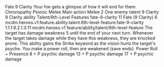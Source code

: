 <ability>
  <name>Fate</name>
  <cost>9 Clarity</cost>
  <flavor>Your foe gets a glimpse of how it will end for them.</flavor>
  <keywords>
    <keyword>Chronopathy</keyword>
    <keyword>Psionic</keyword>
    <keyword>Melee</keyword>
  </keywords>
  <type>Main action</type>
  <distance>Melee 2</distance>
  <target>One enemy</target>
  <metadata>
    <class>talent</class>
    <cost>9 Clarity</cost>
    <cost_amount>9</cost_amount>
    <cost_resource>Clarity</cost_resource>
    <feature_type>ability</feature_type>
    <file_dpath>Talent/6th-Level Features</file_dpath>
    <item_id>fate-9-clarity</item_id>
    <item_index>11</item_index>
    <item_name>Fate (9 Clarity)</item_name>
    <level>6</level>
    <scc>mcdm.heroes.v1:feature.ability.talent.6th-level-feature:fate-9-clarity</scc>
    <scdc>1.1.1:9.2.1.3:11</scdc>
    <source>mcdm.heroes.v1</source>
    <type>feature/ability/talent/6th-level-feature</type>
  </metadata>
  <effects>
    <effect type="mundane">The target has damage weakness 5 until the end of your next turn. Whenever the target takes damage while they have this weakness, they are knocked prone.</effect>
    <effect type="mundane" name="Strained">This ability gains the Strike keyword as the vision hurts the target&apos;s psyche. You make a power roll, then are weakened (save ends).</effect>
    <effect type="roll">
      <roll>Power Roll + Presence</roll>
      <t1>8 + P psychic damage</t1>
      <t2>13 + P psychic damage</t2>
      <t3>17 + P psychic damage</t3>
    </effect>
  </effects>
</ability>
